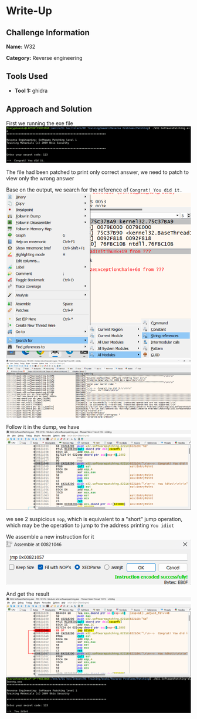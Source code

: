 # Write-Up

## Challenge Information
**Name:** W32

**Category:** Reverse engineering

## Tools Used
- **Tool 1:** ghidra

## Approach and Solution

First we running the exe file
![Image](W32/exe.png)

The file had been patched to print only correct answer, we need to patch to view only the wrong answer

Base on the output, we search for the reference of `Congrat! You did it.`
![Image](W32/1.png)
![Image](W32/2.png)

Follow it in the dump, we have
![Image](W32/3.png)

we see 2 suspicious `nop`, which is equivalent to a "short" jump operation, which may be the operation to jump to the address printing `You idiot`   

We assemble a new instruction for it
![Image](W32/patch.png)

And get the result
![Image](W32/4.png)
![Image](W32/result.png)